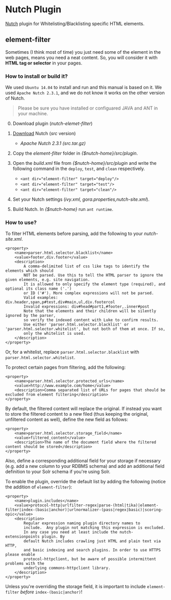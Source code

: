 # Nutch Plugin
[Nutch](http://nutch.apache.org/) plugin for Whitelisting/Blacklisting specific HTML elements.

## element-filter
Sometimes (I think most of time) you just need some of the element in the web pages, means you need a neat content. So, you will consider it with **HTML tag or selector** in your pages.

### How to install or build it?
We used `Ubuntu 14.04` to install and run and this manual is based on it. We used `Apache Nutch 2.3.1`, and we do not know it works on the other version of Nutch.

> Please be sure you have installed or configuared JAVA and ANT in your machine.

0. Download plugin (_nutch-elemet-filter_)

1. [Download](http://nutch.apache.org/downloads.html) Nutch (_src_ version) 
	- _Apache Nutch 2.3.1 (src.tar.gz)_
	
2. Copy the _element-filter_ folder in _{$nutch-home}/src/plugin_.

3. Open the _build.xml_ file from _{$nutch-home}/src/plugin_ and write the following command in the `deploy`, `test`, and `clean` respectively.

	- `<ant dir="element-filter" target="deploy"/>`
	- `<ant dir="element-filter" target="test"/>`
	- `<ant dir="element-filter" target="clean"/>`
	
4. Set your Nutch settings (_ivy.xml, gora.properties,nutch-site.xml_).

5. Build Nutch. In _{$nutch-home}_ run `ant runtime`.

### How to use?
To filter HTML elements before parsing, add the following to your _nutch-site.xml_.

    <property>
        <name>parser.html.selector.blacklist</name>
        <value>footer,div.footer</value>
        <description>
            A comma-delimited list of css like tags to identify the elements which should
            NOT be parsed. Use this to tell the HTML parser to ignore the given elements, e.g. site navigation.
            It is allowed to only specify the element type (required), and optional its class name ('.')
            or ID ('#'). More complex expressions will not be parsed.
            Valid examples: div.header,span,p#test,div#main,ul,div.footercol
            Invalid expressions: div#head#part1,#footer,.inner#post
            Note that the elements and their children will be silently ignored by the parser,
            so verify the indexed content with Luke to confirm results.
            Use either 'parser.html.selector.blacklist' or 'parser.html.selector.whitelist', but not both of them at once. If so,
            only the whitelist is used.
        </description>
    </property>

Or, for a whitelist, replace `parser.html.selector.blacklist` with `parser.html.selector.whitelist`.

To protect certain pages from filtering, add the following:

    <property>
        <name>parser.html.selector.protected_urls</name>
        <value>http://www.example.com/home</value>
        <description>Comma separated list of URLs for pages that should be excluded from element filtering</description>
    </property>

By default, the filtered content will replace the original. If instead you want to store the filtered content to a new filed (thus keeping the original, unfiltered content as well), define the new field as follows:

    <property>
        <name>parser.html.selector.storage_field</name>
        <value>filtered_content</value>
        <description>The name of the document field where the filtered content should be stored</description>
    </property>

Also, define a corresponding additional field for your storage if necessary (e.g. add a new column to your RDBMS schema) and add an additional field definition to your Solr schema if you're using Solr.

To enable the plugin, override the default list by adding the following (notice the addition of `element-filter`):

    <property>
    	<name>plugin.includes</name>
		<value>protocol-http|urlfilter-regex|parse-(html|tika)|element-filter|index-(basic|anchor)|urlnormalizer-(pass|regex|basic)|scoring-opic</value>
		<description>
			Regular expression naming plugin directory names to
			include.  Any plugin not matching this expression is excluded.
			In any case you need at least include the nutch-extensionpoints plugin. By
			default Nutch includes crawling just HTML and plain text via HTTP,
			and basic indexing and search plugins. In order to use HTTPS please enable 
			protocol-httpclient, but be aware of possible intermittent problems with the 
			underlying commons-httpclient library.
		</description>
	</property>
    
Unless you're overriding the storage field, it is important to include `element-filter` _before_ `index-(basic|anchor)`!

